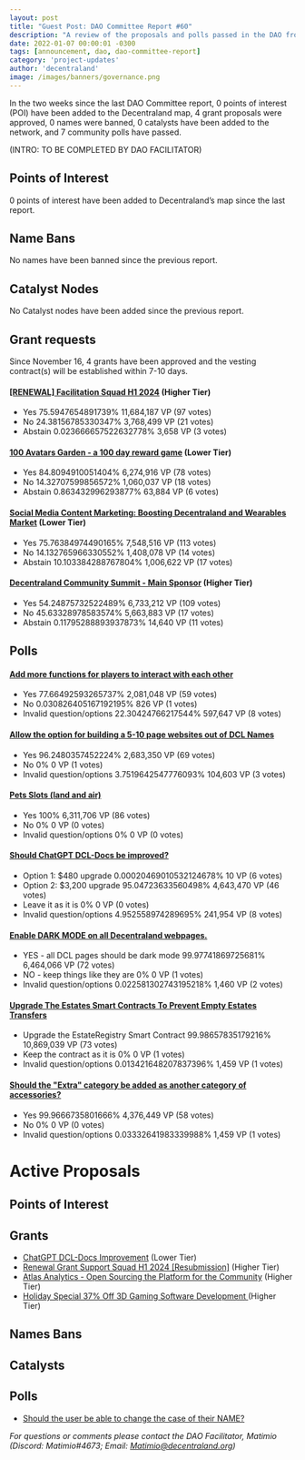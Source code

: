 ```yaml
---
layout: post
title: "Guest Post: DAO Committee Report #60"
description: "A review of the proposals and polls passed in the DAO from November 16 through November 30".
date: 2022-01-07 00:00:01 -0300
tags: [announcement, dao, dao-committee-report]
category: 'project-updates'
author: 'decentraland'
image: /images/banners/governance.png
---
```


In the two weeks since the last DAO Committee report, 0 points of interest (POI) have been added to the Decentraland map, 4 grant proposals were approved, 0 names were banned, 0 catalysts have been added to the network, and 7 community polls have passed.

(INTRO: TO BE COMPLETED BY DAO FACILITATOR)

## Points of Interest
0 points of interest have been added to Decentraland’s map since the last report.


## Name Bans

No names have been banned since the previous report.

## Catalyst Nodes
No Catalyst nodes have been added since the previous report.


## Grant requests
Since November 16, 4 grants have been approved and the vesting contract(s) will be established within 7-10 days.


#### [[RENEWAL] Facilitation Squad H1 2024](https://governance.decentraland.org/proposal/?id=5a5c472b-0ed2-4086-b7fc-22e37b4ad39c) (Higher Tier)

* Yes 75.5947654891739% 11,684,187 VP (97 votes)
* No 24.38156785330347% 3,768,499 VP (21 votes)
* Abstain 0.023666657522632778% 3,658 VP (3 votes)


#### [100 Avatars Garden - a 100 day reward game](https://governance.decentraland.org/proposal/?id=3dd9e476-1172-4995-a3cc-6942ebe12c7d) (Lower Tier)

* Yes 84.8094910051404% 6,274,916 VP (78 votes)
* No 14.32707599856572% 1,060,037 VP (18 votes)
* Abstain 0.863432996293877% 63,884 VP (6 votes)


#### [Social Media Content Marketing: Boosting Decentraland and Wearables Market](https://governance.decentraland.org/proposal/?id=531a102b-e4b8-4ed3-8ccc-9aa30bfb7992) (Lower Tier)

* Yes 75.76384974490165% 7,548,516 VP (113 votes)
* No 14.132765966330552% 1,408,078 VP (14 votes)
* Abstain 10.103384288767804% 1,006,622 VP (17 votes)


#### [Decentraland Community Summit - Main Sponsor](https://governance.decentraland.org/proposal/?id=3d4be4a7-a007-4fa0-8f97-71e2385684a0) (Higher Tier)

* Yes 54.24875732522489% 6,733,212 VP (109 votes)
* No 45.63328978583574% 5,663,883 VP (17 votes)
* Abstain 0.11795288893937873% 14,640 VP (11 votes)


## Polls

#### [Add more functions for players to interact with each other](https://governance.decentraland.org/proposal/?id=8a0ed5c0-fa7e-474f-ba38-cedadfd79e71)

* Yes 77.66492593265737% 2,081,048 VP (59 votes)
* No 0.030826405167192195% 826 VP (1 votes)
* Invalid question/options 22.30424766217544% 597,647 VP (8 votes)


#### [Allow the option for building a 5-10 page websites out of DCL Names ](https://governance.decentraland.org/proposal/?id=97c10d0d-aa5d-4fc2-bc45-6a813bfe2e71)

* Yes 96.2480357452224% 2,683,350 VP (69 votes)
* No 0% 0 VP (1 votes)
* Invalid question/options 3.7519642547776093% 104,603 VP (3 votes)


#### [Pets Slots (land and air) ](https://governance.decentraland.org/proposal/?id=171fbd74-794e-4d2a-a0fb-7f56677341d9)

* Yes 100% 6,311,706 VP (86 votes)
* No 0% 0 VP (0 votes)
* Invalid question/options 0% 0 VP (0 votes)


#### [Should ChatGPT DCL-Docs be improved?](https://governance.decentraland.org/proposal/?id=777b41d1-62af-45f0-a387-99febbbdfd49)

* Option 1: $480 upgrade 0.00020469010532124678% 10 VP (6 votes)
* Option 2: $3,200 upgrade 95.04723633560498% 4,643,470 VP (46 votes)
* Leave it as it is 0% 0 VP (0 votes)
* Invalid question/options 4.952558974289695% 241,954 VP (8 votes)


#### [Enable DARK MODE on all Decentraland webpages.](https://governance.decentraland.org/proposal/?id=9f85256f-4efb-4936-bd3d-b792413cef81)

* YES - all DCL pages should be dark mode 99.97741869725681% 6,464,066 VP (72 votes)
* NO - keep things like they are 0% 0 VP (1 votes)
* Invalid question/options 0.022581302743195218% 1,460 VP (2 votes)


#### [Upgrade The Estates Smart Contracts To Prevent Empty Estates Transfers](https://governance.decentraland.org/proposal/?id=6f694633-77e8-411b-bcb2-ae6779235c5c)

* Upgrade the EstateRegistry Smart Contract 99.98657835179216% 10,869,039 VP (73 votes)
* Keep the contract as it is 0% 0 VP (1 votes)
* Invalid question/options 0.013421648207837396% 1,459 VP (1 votes)


#### [Should the &#34;Extra&#34; category be added as another category of accessories?](https://governance.decentraland.org/proposal/?id=a0d86f2d-0b4b-47e0-a35a-85b59bf2a6ed)

* Yes 99.9666735801666% 4,376,449 VP (58 votes)
* No 0% 0 VP (0 votes)
* Invalid question/options 0.03332641983339988% 1,459 VP (1 votes)



# Active Proposals

## Points of Interest


## Grants

* [ChatGPT DCL-Docs Improvement](https://governance.decentraland.org/proposal/?id=c964129c-d517-4e3c-a564-e98cbe81d305) (Lower Tier)
* [Renewal Grant Support Squad H1 2024 [Resubmission]](https://governance.decentraland.org/proposal/?id=e2f4a6f2-2e2b-45d7-9743-71d50225af06) (Higher Tier)
* [Atlas Analytics - Open Sourcing the Platform for the Community](https://governance.decentraland.org/proposal/?id=fe85ab06-618d-4181-960d-fc32d5f0a7e1) (Higher Tier)
* [Holiday Special 37% Off 3D Gaming Software Development ](https://governance.decentraland.org/proposal/?id=c0681fa4-35c0-4afb-b803-993ef1545224) (Higher Tier)

## Names Bans


## Catalysts


## Polls

* [Should the user be able to change the case of their NAME?](https://governance.decentraland.org/proposal/?id=602ace22-273d-4001-99df-dda5e5cdedb2)

*For questions or comments please contact the DAO Facilitator, Matimio (Discord: Matimio#4673; Email: [Matimio@decentraland.org](mailto:Matimio@decentraland.org))*